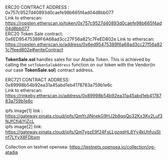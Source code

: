 ERC20 CONTRACT ADDRESS : 0x757c9527d40893d0caefe98b665f4ad04d8bb077 <br>
Link to etherscan: https://ropsten.etherscan.io/token/0x757c9527d40893d0caefe98b665f4ad04d8bb077 <br>
ERC20 Token Sale contract: 0x6ED95475389F6A68ad3cc27F56a821c7FeED802e
Link to etherscan: https://ropsten.etherscan.io/address/0x6ed95475389f6a68ad3cc27f56a821c7feed802e#writeContract

**TokenSale.sol** handles sales for our Atadia Token. This is achieved by calling the `setTokenSaleAddress` function on our token with the Vendor(in our case **TokenSale.sol**) contract address. 

ERC721 CONTRACT ADDRESS: 0x89998b54b92ea31a45abd1eb4178783a759b1e6c <br>
Link to etherscan: https://rinkeby.etherscan.io/address/0x89998b54b92ea31a45abd1eb4178783a759b1e6c

ipfs image[1] link : https://gateway.pinata.cloud/ipfs/QmYrJiNnekG9HJ2b8qqQo32Kx3Ky2Luf3NJfCfi4iYjZcL <br>
ipfs image[2] link: https://gateway.pinata.cloud/ipfs/QmTygzE9f24FsLLgzqqHL8Yy4kUhfuuStnf7LYyX8FDbxm <br>

Collection on testnet opensea: https://testnets.opensea.io/collection/og-atadia
